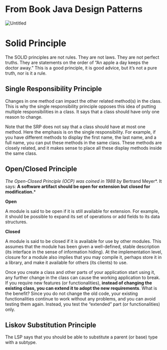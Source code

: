 # From Book Java Design Patterns

![Untitled](https://encrypted-tbn0.gstatic.com/images?q=tbn:ANd9GcSXrk8pAXeYLFAB12icHqYByVqzy0CyQVZpHg&usqp=CAU)

# Solid Principle

The SOLID principles are not rules. They are not laws. They are not perfect truths. They are statements on the order of “An apple a day keeps the doctor away.” This is a good principle, it is good advice, but it’s not a pure truth, nor is it a rule.

## Single Responsibility Principle

Changes in one method can impact the other related method(s) in the class. This is why the single responsibility principle opposes this idea of putting multiple responsibilities in a class. It says that a class should have only one reason to change.

Note that the SRP does not say that a class should have at most one method. Here the emphasis is on the single responsibility. For example, if you have different methods to display the first name, the last name, and a full name, you can put these methods in the same class. These methods are closely related, and it makes sense to place all these display methods inside the same class.

## Open/Closed Principle

*The Open-Closed Principle (OCP) was coined in 1988 by* Bertrand Meyer*. It says: **A software artifact should be open for extension but closed for modification.***

**Open**

A module is said to be open if it is still available for extension. For example, it should be possible to expand its set of operations or add fields to its data structures.

**Closed**

A module is said to be closed if it is available for use by other modules. This assumes that the module has been given a well-defined, stable description (its interface in the sense of information hiding). At the implementation level, closure for a module also implies that you may compile it, perhaps store it in a library, and make it available for others (its clients) to use.

Once you create a class and other parts of your application start using it, any further change in the class can cause the working application to break. If you require new features (or functionalities), **instead of changing the existing class, you can extend it to adopt the new requirements**. What is the benefit? Since you do not change the old code, your existing functionalities continue to work without any problems, and you can avoid testing them again. Instead, you test the “extended” part (or functionalities) only.

## Liskov Substitution Principle

The LSP says that you should be able to substitute a parent (or base) type with a subtype.
